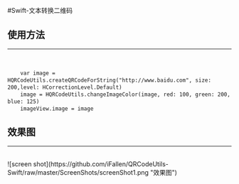 #Swift-文本转换二维码

## 使用方法  
---
<br />

```
	var image = HQRCodeUtils.createQRCodeForString("http://www.baidu.com", size: 200,level: HCorrectionLevel.Default)
	image = HQRCodeUtils.changeImageColor(image, red: 100, green: 200, blue: 125)
	imageView.image = image
```

## 效果图
---
<br />
![screen shot](https://github.com/iFallen/QRCodeUtils-Swift/raw/master/ScreenShots/screenShot1.png "效果图")
